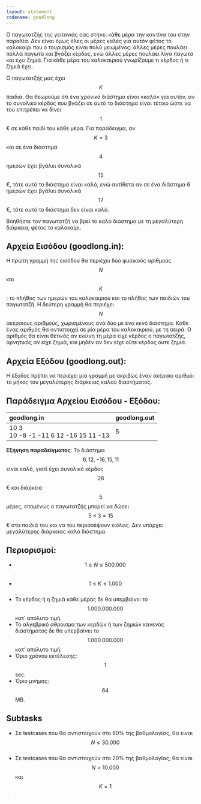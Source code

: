 ```yaml
---
layout: statement
codename: goodlong
---
```


Ο παγωτατζής της γειτονιάς σας στήνει κάθε μέρα την καντίνα του στην παραλία. Δεν είναι όμως όλες οι μέρες καλές για αυτόν φέτος το καλοκαίρι που ο τουρισμός είναι πολύ μειωμένος: άλλες μέρες πουλάει πολλά παγωτά και βγάζει κέρδος, ενώ άλλες μέρες πουλάει λίγα παγωτά και έχει ζημιά. Για κάθε μέρα του καλοκαιριού γνωρίζουμε τι κέρδος ή τι ζημιά έχει.

Ο παγωτατζής μας έχει $$K$$ παιδιά. Θα θεωρούμε ότι ένα χρονικό διάστημα είναι «καλό» για αυτόν, αν το συνολικό κέρδος που βγάζει σε αυτό το διάστημα είναι τέτοιο ώστε να του επιτρέπει να δίνει $$1$$€ σε κάθε παιδί του κάθε μέρα. Για παράδειγμα, αν $$K=3$$ και σε ένα διάστημα $$4$$ ημερών έχει βγάλει συνολικά $$15$$€, τότε αυτό το διάστημα είναι καλό, ενώ αντίθετα αν σε ένα διάστημα 6 ημερών έχει βγάλει συνολικά $$17$$€, τότε αυτό το διάστημα δεν είναι καλό.

Βοηθήστε τον παγωτατζή να βρεί το καλό διάστημα με τη μεγαλύτερη διάρκεια, φέτος το καλοκαίρι.

## Αρχεία Εισόδου (goodlong.in):

Η πρώτη γραμμή της εισόδου θα περιέχει δύο φυσικούς αριθμούς $$N$$ και $$K$$: το πλήθος των ημερών του καλοκαιριού και το πλήθος των παιδιών του παγωτατζή. Η δεύτερη γραμμή θα περιέχει $$N$$ ακέραιους αριθμούς, χωρισμένους ανά δύο με ένα κενό διάστημα. Κάθε ένας αριθμός θα αντιστοιχεί σε μία μέρα του καλοκαιριού, με τη σειρά. Ο αριθμός θα είναι θετικός αν εκείνη τη μέρα είχε κέρδος ο παγωτατζής, αρνητικός αν είχε ζημιά, και μηδέν αν δεν είχε ούτε κέρδος ούτε ζημιά.

## Αρχεία Εξόδου (goodlong.out):

Η έξοδος πρέπει να περιέχει μία γραμμή με ακριβώς έναν ακέραιο αριθμό: το μήκος του μεγαλύτερης διάρκειας καλού διαστήματος.

## Παράδειγμα Αρχείου Εισόδου - Εξόδου:

| **goodlong.in**      | **goodlong.out** |
| :--- | :--- |
| 10 3<br>10 -8 -1 -11 6 12 -16 15 11 -13 | 5 |


**Εξήγηση παραδείγματος**: Το διάστημα $$6, 12, −16, 15, 11$$ είναι καλό, γιατί έχει συνολικό κέρδος $$28$$€ και διάρκεια $$5$$ μέρες, επομένως ο παγωτατζής μπορεί να δώσει $$5\times 3=15$$€ στα παιδιά του και να του περισσέψουν κιόλας. Δεν υπάρχει μεγαλύτερης διάρκειας καλό διάστημα.

## Περιορισμοί:

 - $$1 \leq N \leq 500.000$$.
 - $$1 \leq K \leq 1.000$$.
 - Το κέρδος ή η ζημιά κάθε μέρας δε θα υπερβαίνει το $$1.000.000.000$$ κατ’ απόλυτο τιμή.
 - Το αλγεβρικό άθροισμα των κερδών ή των ζημιών κανενός διαστήματος δε θα υπερβαίνει το $$1.000.000.000$$ κατ’ απόλυτο τιμή.
 - Όριο χρόνου εκτέλεσης: $$1$$ sec.
 - Όριο μνήμης: $$64$$ MB.

## Subtasks

 - Σε testcases που θα αντιστοιχούν στο 60% της βαθμολογίας, θα είναι $$N \leq 30.000$$.
 - Σε testcases που θα αντιστοιχούν στο 20% της βαθμολογίας, θα είναι $$N > 10.000$$ και $$K = 1$$.
